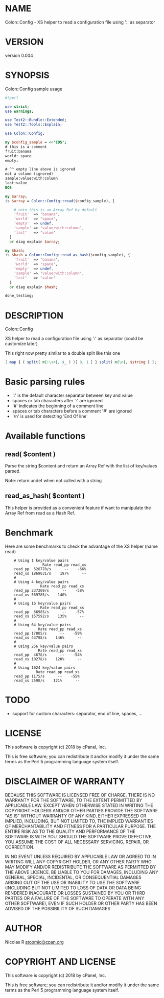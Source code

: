 # NAME

Colon::Config - XS helper to read a configuration file using ':' as separator

# VERSION

version 0.004

# SYNOPSIS

Colon::Config sample usage

```perl
#!perl

use strict;
use warnings;

use Test2::Bundle::Extended;
use Test2::Tools::Explain;

use Colon::Config;

my $config_sample = <<'EOS';
# this is a comment
fruit:banana
world: space
empty:

# ^^ empty line above is ignored
not a column (ignored)
sample:value:with:column
last:value
EOS

my $array;
is $array = Colon::Config::read($config_sample), [

    # note this is an Array Ref by default
    'fruit'  => 'banana',
    'world'  => 'space',
    'empty'  => undef,
    'sample' => 'value:with:column',
    'last'   => 'value'
  ]
  or diag explain $array;

my $hash;
is $hash = Colon::Config::read_as_hash($config_sample), {
    'fruit'  => 'banana',
    'world'  => 'space',
    'empty'  => undef,
    'sample' => 'value:with:column',
    'last'   => 'value'
  }
  or diag explain $hash;

done_testing;
```

# DESCRIPTION

Colon::Config

XS helper to read a configuration file using ':' as separator
(could be customize later)

This right now pretty similar to a double split like this one

```perl
[ map { ( split( m{:\s+}, $_ ) )[ 0, 1 ] } split( m{\n}, $string ) ];
```

# Basic parsing rules

- ':' is the default character separator between key and value 
- spaces or tab characters after ':' are ignored
- '#' indicates the beginning of a comment line
- spaces or tab characters before a comment '#' are ignored
- '\\n' is used for detecting 'End Of line'

# Available functions

## read( $content )

Parse the string $content and return an Array Ref with the list of key/values parsed.

Note: return undef when not called with a string

## read\_as\_hash( $content )

This helper is provided as a convenient feature if want to manipulate the Array Ref
from read as a Hash Ref.

# Benchmark

Here are some benchmarks to check the advantage of the XS helper (name read)

```
    # Using 1 key/value pairs
                 Rate read_pp read_xs
    read_pp  628770/s      --    -66%
    read_xs 1869031/s    197%      --
    #
    # Using 4 key/value pairs
                Rate read_pp read_xs
    read_pp 237209/s      --    -58%
    read_xs 569785/s    140%      --
    #
    # Using 16 key/value pairs
                Rate read_pp read_xs
    read_pp  66985/s      --    -57%
    read_xs 157592/s    135%      --
    #
    # Using 64 key/value pairs
               Rate read_pp read_xs
    read_pp 17805/s      --    -59%
    read_xs 43798/s    146%      --
    #
    # Using 256 key/value pairs
               Rate read_pp read_xs
    read_pp  4678/s      --    -54%
    read_xs 10278/s    120%      --
    #
    # Using 1024 key/value pairs
              Rate read_pp read_xs
    read_pp 1175/s      --    -55%
    read_xs 2598/s    121%      --
```

# TODO

- support for custom characters: separator, end of line, spaces, ...

# LICENSE

This software is copyright (c) 2018 by cPanel, Inc.

This is free software; you can redistribute it and/or modify it under the same terms as the Perl 5 programming
language system itself.

# DISCLAIMER OF WARRANTY

BECAUSE THIS SOFTWARE IS LICENSED FREE OF CHARGE, THERE IS NO WARRANTY FOR THE SOFTWARE, TO THE EXTENT PERMITTED BY
APPLICABLE LAW. EXCEPT WHEN OTHERWISE STATED IN WRITING THE COPYRIGHT HOLDERS AND/OR OTHER PARTIES PROVIDE THE
SOFTWARE "AS IS" WITHOUT WARRANTY OF ANY KIND, EITHER EXPRESSED OR IMPLIED, INCLUDING, BUT NOT LIMITED TO, THE IMPLIED
WARRANTIES OF MERCHANTABILITY AND FITNESS FOR A PARTICULAR PURPOSE. THE ENTIRE RISK AS TO THE QUALITY AND PERFORMANCE
OF THE SOFTWARE IS WITH YOU. SHOULD THE SOFTWARE PROVE DEFECTIVE, YOU ASSUME THE COST OF ALL NECESSARY SERVICING,
REPAIR, OR CORRECTION.

IN NO EVENT UNLESS REQUIRED BY APPLICABLE LAW OR AGREED TO IN WRITING WILL ANY COPYRIGHT HOLDER, OR ANY OTHER PARTY
WHO MAY MODIFY AND/OR REDISTRIBUTE THE SOFTWARE AS PERMITTED BY THE ABOVE LICENCE, BE LIABLE TO YOU FOR DAMAGES,
INCLUDING ANY GENERAL, SPECIAL, INCIDENTAL, OR CONSEQUENTIAL DAMAGES ARISING OUT OF THE USE OR INABILITY TO USE THE
SOFTWARE (INCLUDING BUT NOT LIMITED TO LOSS OF DATA OR DATA BEING RENDERED INACCURATE OR LOSSES SUSTAINED BY YOU OR
THIRD PARTIES OR A FAILURE OF THE SOFTWARE TO OPERATE WITH ANY OTHER SOFTWARE), EVEN IF SUCH HOLDER OR OTHER PARTY HAS
BEEN ADVISED OF THE POSSIBILITY OF SUCH DAMAGES.

# AUTHOR

Nicolas R <atoomic@cpan.org>

# COPYRIGHT AND LICENSE

This software is copyright (c) 2018 by cPanel, Inc.

This is free software; you can redistribute it and/or modify it under
the same terms as the Perl 5 programming language system itself.
